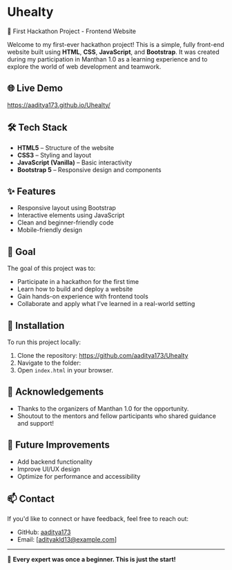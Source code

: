# Uhealty #
🚀 First Hackathon Project - Frontend Website

Welcome to my first-ever hackathon project! This is a simple, fully front-end website built using **HTML**, **CSS**, **JavaScript**, and **Bootstrap**. It was created during my participation in Manthan 1.0 as a learning experience and to explore the world of web development and teamwork.

## 🌐 Live Demo

https://aaditya173.github.io/Uhealty/

## 🛠 Tech Stack

- **HTML5** – Structure of the website
- **CSS3** – Styling and layout
- **JavaScript (Vanilla)** – Basic interactivity
- **Bootstrap 5** – Responsive design and components


## ✨ Features

- Responsive layout using Bootstrap
- Interactive elements using JavaScript
- Clean and beginner-friendly code
- Mobile-friendly design

## 🎯 Goal

The goal of this project was to:

- Participate in a hackathon for the first time
- Learn how to build and deploy a website
- Gain hands-on experience with frontend tools
- Collaborate and apply what I've learned in a real-world setting

## 🔧 Installation

To run this project locally:

1. Clone the repository: https://github.com/aaditya173/Uhealty
2. Navigate to the folder:
3. Open `index.html` in your browser.

## 🙌 Acknowledgements

- Thanks to the organizers of Manthan 1.0 for the opportunity.
- Shoutout to the mentors and fellow participants who shared guidance and support!

## 📌 Future Improvements

- Add backend functionality
- Improve UI/UX design
- Optimize for performance and accessibility

## 📫 Contact

If you'd like to connect or have feedback, feel free to reach out:

- GitHub: [aaditya173](https://github.com/aaditya173)
- Email: [adityakld13@example.com]

---

🧠 **Every expert was once a beginner. This is just the start!**

